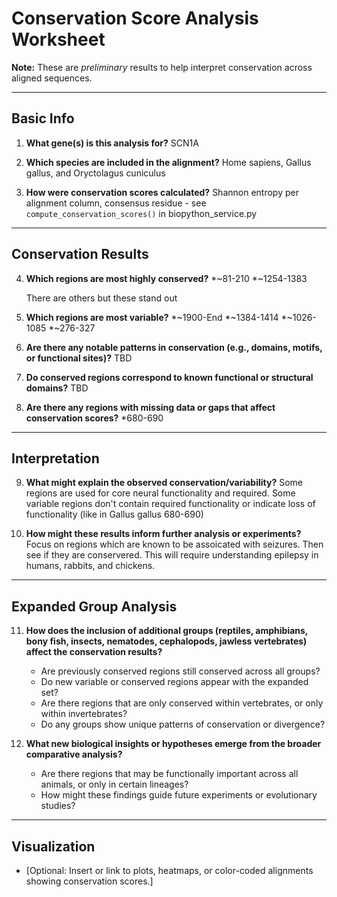 # Conservation Score Analysis Worksheet

**Note:** These are _preliminary_ results to help interpret conservation across aligned sequences.

---

## Basic Info

1. **What gene(s) is this analysis for?**
   SCN1A

2. **Which species are included in the alignment?**
   Home sapiens, Gallus gallus, and Oryctolagus cuniculus

3. **How were conservation scores calculated?**
   Shannon entropy per alignment column, consensus residue - see `compute_conservation_scores()` in biopython_service.py

---

## Conservation Results

4. **Which regions are most highly conserved?**
   *~81-210
   *~1254-1383

   There are others but these stand out

5. **Which regions are most variable?**
   *~1900-End
   *~1384-1414
   *~1026-1085
   *~276-327

6. **Are there any notable patterns in conservation (e.g., domains, motifs, or functional sites)?**
   TBD

7. **Do conserved regions correspond to known functional or structural domains?**
   TBD

8. **Are there any regions with missing data or gaps that affect conservation scores?**
   *680-690

---

## Interpretation

9. **What might explain the observed conservation/variability?**
   Some regions are used for core neural functionality and required. 
   Some variable regions don't contain required functionality
   or indicate loss of functionality (like in Gallus gallus 680-690)

10. **How might these results inform further analysis or experiments?**
    Focus on regions which are known to be assoicated with seizures. 
    Then see if they are conservered.
    This will require understanding epilepsy in humans, rabbits, and chickens.

---

## Expanded Group Analysis

11. **How does the inclusion of additional groups (reptiles, amphibians, bony fish, insects, nematodes, cephalopods, jawless vertebrates) affect the conservation results?**
    - Are previously conserved regions still conserved across all groups?
    - Do new variable or conserved regions appear with the expanded set?
    - Are there regions that are only conserved within vertebrates, or only within invertebrates?
    - Do any groups show unique patterns of conservation or divergence?

12. **What new biological insights or hypotheses emerge from the broader comparative analysis?**
    - Are there regions that may be functionally important across all animals, or only in certain lineages?
    - How might these findings guide future experiments or evolutionary studies?

---

## Visualization

- [Optional: Insert or link to plots, heatmaps, or color-coded alignments showing conservation scores.]
